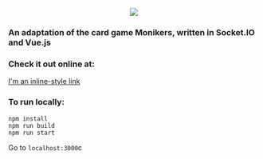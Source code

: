<p align="center">
  <img src="https://i.imgur.com/Qx6lfR9.png">
</p>

### An adaptation of the card game Monikers, written in Socket.IO and Vue.js

### Check it out online at:

[I'm an inline-style link](https://www.playmonikers.com)


### To run locally:

```
npm install
npm run build
npm run start
```
Go to `localhost:3000`c
